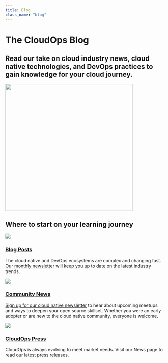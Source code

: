 ```yaml
---
title: Blog
class_name: "blog"
---
```


<div class="blog-main">
        <!-- hero -->  
    <div class="hero jumbotron jumbotron-fluid">
        <div class="container-fluid">
            <div class="row">
                <div class="col-xl-5 offset-xl-2 col-lg-7 offset-lg-1 col-md-10 offset-md-1 col-sm-10 offset-sm-1 col-xs-12">
                        <h1 class="display-4">The CloudOps Blog</h1>
                </div>
            </div>
            <div class="row">
                <div class="col-xl-5 offset-xl-2 col-lg-5 offset-lg-1 col-md-10 offset-md-1 col-sm-10 offset-sm-1 col-xs-12">
                        <h2>Read our take on cloud industry news, cloud native technologies, and DevOps practices to gain knowledge for your cloud journey.</h2>
                </div>
                <div class="hero-image-container col-xl-3 offset-xl-0 col-lg-2 offset-lg-0 col-md-10 offset-md-1 col-sm-10 offset-sm-1 col-xs-12">
                    <img src="/images/blog-landing.svg" width="400px">
                </div>
            </div>
        </div>
        </div>
        <div class="blog-classifications">
        <div class="row no-gutters">
            <div class="col-xl-8 offset-xl-2 col-lg-10 offset-lg-1 col-md-12 col-sm-12 col-xs-12">
                <h2>Where to start on your learning journey</h2>
                <div class="row no-gutters row-of-three">
                    <div class="col-xl-3 offset-xl-1 col-lg-3 offset-lg-1 col-md-4 offset-md-0 col-sm-12 col-xs-12 col-for-3">
                        <img src="/images/blog-posts.svg">
                        <a href="/blog/blog-posts"><h3>Blog Posts</h3></a>
                        <p>The cloud native and DevOps ecosystems are complex and changing fast. <a href="#">Our monthly newsletter</a> will keep you up to date on the latest industry trends.</p>
                    </div>
                    <div class="col-xl-3 offset-xl-1 col-lg-3 offset-lg-1 col-md-4 offset-md-0 col-sm-12 col-xs-12 col-for-3">
                        <img src="/images/community-news.svg">
                        <a href="/blog/community-news"><h3>Community News</h3></a>
                        <p><a href="#">Sign up for our cloud native newsletter</a> to hear about upcoming meetups and ways to deepen your open source skillset. Whether you were an early adopter or are new to the cloud native community, everyone is welcome.</p>
                    </div>
                    <div class="col-xl-3 offset-xl-1 col-lg-3 offset-lg-1 col-md-4 offset-md-0 col-sm-12 col-xs-12 col-for-3">
                        <img src="/images/cloudops-news.svg">
                        <a href="/blog/cloudops-press"><h3>CloudOps Press</h3></a>
                        <p>CloudOps is always evolving to meet market needs. Visit our News page to read our latest press releases.</p>
                    </div>
                </div>
            </div>
        </div>
    </div>
